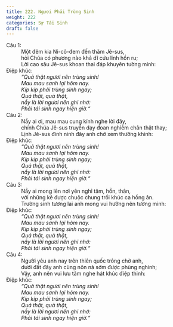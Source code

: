 ```yaml
---
title: 222. Ngươi Phải Trùng Sinh
weight: 222
categories: Sự Tái Sinh
draft: false
---
```

<dl><dt>Câu 1:</dt><dd data-verse="1">Một đêm kia Ni-cô-đem đến thăm Jê-sus, <br/>hỏi Chúa có phương nào khả dĩ cứu linh hồn ru; <br/>Lời cao sâu Jê-sus khoan thai đáp khuyên tường minh: </dd><dt>Điệp khúc:</dt><dd data-chorus="1"><em>“Quả thật ngươi nên trùng sinh! <br/>Mau mau sanh lại hôm nay. <br/>Kíp kíp phải trùng sinh ngay; <br/>Quả thật, quả thật, <br/>nầy là lời ngươi nên ghi nhớ: <br/>Phải tái sinh ngay hiện giờ.“ </em></dd><dt>Câu 2:</dt><dd data-verse="2"> Nầy ai ơi, mau mau cung kính nghe lời đây, <br/>chính Chúa Jê-sus truyền dạy đoan nghiêm chân thật thay; <br/>Lịnh Jê-sus đinh ninh đây anh chớ xem thường khinh: </dd><dt>Điệp khúc:</dt><dd data-chorus="1"><em>“Quả thật ngươi nên trùng sinh! <br/>Mau mau sanh lại hôm nay. <br/>Kíp kíp phải trùng sinh ngay; <br/>Quả thật, quả thật, <br/>nầy là lời ngươi nên ghi nhớ: <br/>Phải tái sinh ngay hiện giờ.“ </em></dd><dt>Câu 3:</dt><dd data-verse="3">Nầy ai mong lên nơi yên nghỉ tâm, hồn, thân, <br/>với những kẻ được chuộc chung trổi khúc ca hồng ân. <br/>Trường sinh tương lai anh mong vui hưởng nên tường minh: </dd><dt>Điệp khúc:</dt><dd data-chorus="1"><em>“Quả thật ngươi nên trùng sinh! <br/>Mau mau sanh lại hôm nay. <br/>Kíp kíp phải trùng sinh ngay; <br/>Quả thật, quả thật, <br/>nầy là lời ngươi nên ghi nhớ: <br/>Phải tái sinh ngay hiện giờ.“ </em></dd><dt>Câu 4:</dt><dd data-verse="4">Người yêu anh nay trên thiên quốc trông chờ anh, <br/>dưới đất đây anh cùng nôn nả sớm được phùng nghinh; <br/>Vậy, anh nên vui lưu tâm nghe hát khúc điệp thinh: </dd><dt>Điệp khúc:</dt><dd data-chorus="1"><em>“Quả thật ngươi nên trùng sinh! <br/>Mau mau sanh lại hôm nay. <br/>Kíp kíp phải trùng sinh ngay; <br/>Quả thật, quả thật, <br/>nầy là lời ngươi nên ghi nhớ: <br/>Phải tái sinh ngay hiện giờ.“ </em></dd></dl>